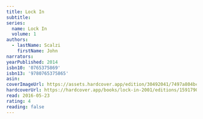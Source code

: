 ```yaml
---
title: Lock In
subtitle:
series:
  name: Lock In
  volume: 1
authors:
  - lastName: Scalzi
    firstName: John
narrators:
yearPublished: 2014
isbn10: '0765375869'
isbn13: '9780765375865'
asin:
coverImageUrl: https://assets.hardcover.app/edition/30492041/7497a804bcbdf48101a3b24bc5d2af2a75c7d928.jpeg
hardcoverUrl: https://hardcover.app/books/lock-in-2001/editions/15917903
read: 2016-05-23
rating: 4
reading: false
---
```

